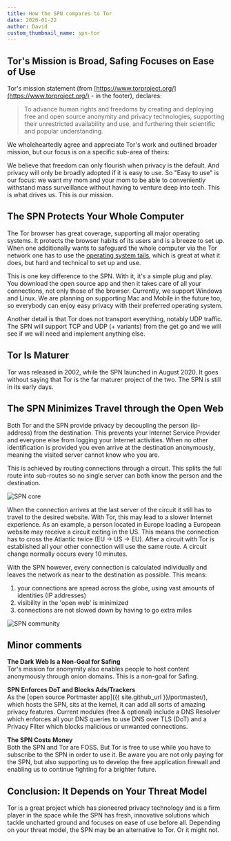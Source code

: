 ```yaml
---
title: How the SPN compares to Tor
date: 2020-01-22
author: David
custom_thumbnail_name: spn-tor
---
```


## Tor's Mission is Broad, Safing Focuses on Ease of Use

Tor's mission statement (from [https://www.torproject.org/](https://www.torproject.org/) - in the footer), declares:

> To advance human rights and freedoms by creating and deploying free and open source anonymity and privacy technologies, supporting their unrestricted availability and use, and furthering their scientific and popular understanding.

We wholeheartedly agree and appreciate Tor's work and outlined broader mission, but our focus is on a specific sub-area of theirs:

We believe that freedom can only flourish when privacy is the default. And privacy will only be broadly adopted if it is easy to use. So "Easy to use" is our focus: we want my mom and your mom to be able to conveniently withstand mass surveillance without having to venture deep into tech. This is what drives us. This is our mission.

## The SPN Protects Your Whole Computer

The Tor browser has great coverage, supporting all major operating systems. It protects the browser habits of its users and is a breeze to set up. When one additionally wants to safeguard the whole computer via the Tor network one has to use the [operating system tails](https://tails.boum.org/install/index.en.html), which is great at what it does, but hard and technical to set up and use.

This is one key difference to the SPN. With it, it's a simple plug and play. You download the open source app and then it takes care of all your connections, not only those of the browser. Currently, we support Windows and Linux. We are planning on supporting Mac and Mobile in the future too, so everybody can enjoy easy privacy with their preferred operating system.

Another detail is that Tor does not transport everything, notably UDP traffic. The SPN will support TCP and UDP (+ variants) from the get go and we will see if we will need and implement anything else.

## Tor Is Maturer

Tor was released in 2002, while the SPN launched in August 2020. It goes without saying that Tor is the far maturer project of the two. The SPN is still in its early days.

## The SPN Minimizes Travel through the Open Web

Both Tor and the SPN provide privacy by decoupling the person (ip-address) from the destination. This prevents your Internet Service Provider and everyone else from logging your Internet activities. When no other identification is provided you even arrive at the destination anonymously, meaning the visited server cannot know who you are.

This is achieved by routing connections through a circuit. This splits the full route into sub-routes so no single server can both know the person and the destination.

![SPN core](https://safing.io/assets/img/spn/spn-core-web.png)

When the connection arrives at the last server of the circuit it still has to travel to the desired website. With Tor, this may lead to a slower Internet experience. As an example, a person located in Europe loading a European website may receive a circuit exiting in the US. This means the connection has to cross the Atlantic twice (EU -> US -> EU). After a circuit with Tor is established all your other connection will use the same route. A circuit change normally occurs every 10 minutes.

With the SPN however, every connection is calculated individually and leaves the network as near to the destination as possible. This means:

1. your connections are spread across the globe, using vast amounts of identities (IP addresses)
2. visibility in the 'open web' is minimized
3. connections are not slowed down by having to go extra miles

![SPN community](https://safing.io/assets/img/spn/spn-community-web.png)

## Minor comments

**The Dark Web Is a Non-Goal for Safing**  
Tor's mission for anonymity also enables people to host content anonymously through onion domains. This is a non-goal for Safing.

**SPN Enforces DoT and Blocks Ads/Trackers**  
As the [open source Portmaster app]({{ site.github_url }}/portmaster/), which hosts the SPN, sits at the kernel, it can add all sorts of amazing privacy features. Current modules (free & optional) include a DNS Resolver which enforces all your DNS queries to use DNS over TLS (DoT) and a Privacy Filter which blocks malicious or unwanted connections.

**The SPN Costs Money**  
Both the SPN and Tor are FOSS. But Tor is free to use while you have to subscribe to the SPN in order to use it. Be aware you are not only paying for the SPN, but also supporting us to develop the free application firewall and enabling us to continue fighting for a brighter future.

## Conclusion: It Depends on Your Threat Model
Tor is a great project which has pioneered privacy technology and is a firm player in the space while the SPN has fresh, innovative solutions which tackle uncharted ground and focuses on ease of use before all. Depending on your threat model, the SPN may be an alternative to Tor. Or it might not.
